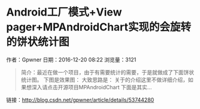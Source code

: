 # Android工厂模式+View pager+MPAndroidChart实现的会旋转的饼状统计图
作者：Gpwner
日期：2016-12-20 08:22
浏览量：3121
> 简介：最近在做一个项目，由于有需要统计的需要，于是就做成了下面饼状统计图。 
下图是效果图： 
大致思路是： 
关于的介绍这里不做详细介绍，如果想深入请点击开源项目MPAndroidChart 
下面是其实...

 链接：http://blog.csdn.net/gpwner/article/details/53744280
